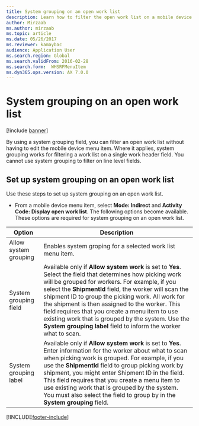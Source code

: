 ```yaml
---
title: System grouping on an open work list
description: Learn how to filter the open work list on a mobile device with an outline on setting up system grouping on an open work list with a table defining options.
author: Mirzaab
ms.author: mirzaab
ms.topic: article
ms.date: 05/26/2017
ms.reviewer: kamaybac
audience: Application User
ms.search.region: Global
ms.search.validFrom: 2016-02-28
ms.search.form:  WHSRFMenuItem
ms.dyn365.ops.version: AX 7.0.0
---
```


# System grouping on an open work list

[!include [banner](../includes/banner.md)]

By using a system grouping field, you can filter an open work list without having to edit the mobile device menu item.
Where it applies, system grouping works for filtering a work list on a single work header field. You cannot use system grouping to filter on line level fields.

## Set up system grouping on an open work list
Use these steps to set up system grouping on an open work list.

-   From a mobile device menu item, select **Mode: Indirect** and **Activity Code: Display open work list**. The following options become available. These options are required for system grouping on an open work list. 

|        Option         |                                                                                                                                                                                                                                                                         Description                                                                                                                                                                                                                                                                         |
|-----------------------|-------------------------------------------------------------------------------------------------------------------------------------------------------------------------------------------------------------------------------------------------------------------------------------------------------------------------------------------------------------------------------------------------------------------------------------------------------------------------------------------------------------------------------------------------------------|
| Allow system grouping |                                                                                                                                                                                                                                                 Enables system groping for a selected work list menu item.                                                                                                                                                                                                                                                  |
| System grouping field | Available only if <strong>Allow system work</strong> is set to <strong>Yes</strong>. Select the field that determines how picking work will be grouped for workers. For example, if you select the <strong>ShipmentId</strong> field, the worker will scan the shipment ID to group the picking work. All work for the shipment is then assigned to the worker. This field requires that you create a menu item to use existing work that is grouped by the system. Use the <strong>System grouping label</strong> field to inform the worker what to scan. |
| System grouping label |                       Available only if <strong>Allow system work</strong> is set to <strong>Yes</strong>. Enter information for the worker about what to scan when picking work is grouped. For example, if you use the <strong>ShipmentId</strong> field to group picking work by shipment, you might enter Shipment ID in the field. This field requires that you create a menu item to use existing work that is grouped by the system. You must also select the field to group by in the <strong>System grouping</strong> field.                       |



[!INCLUDE[footer-include](../../includes/footer-banner.md)]